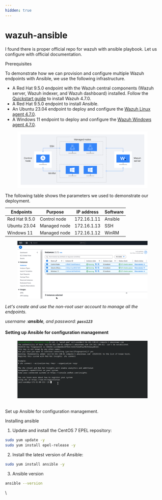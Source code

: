```yaml
---
hidden: true
---
```


# wazuh-ansible

I found there is proper official repo for wazuh with ansible playbook. Let us configure with official documentation.

Prerequisites

To demonstrate how we can provision and configure multiple Wazuh endpoints with Ansible, we use the following infrastructure.

* A Red Hat 9.5.0 endpoint with the Wazuh central components (Wazuh server, Wazuh indexer, and Wazuh dashboard) installed. Follow the [Quickstart guide](https://documentation.wazuh.com/current/quickstart.html) to install Wazuh 4.7.0.
* A Red Hat 9.5.0 endpoint to install Ansible.
* An Ubuntu 23.04 endpoint to deploy and configure the [Wazuh Linux agent 4.7.0](https://documentation.wazuh.com/current/installation-guide/wazuh-agent/wazuh-agent-package-linux.html).&#x20;
* A Windows 11 endpoint to deploy and configure the [Wazuh Windows agent 4.7.0](https://documentation.wazuh.com/current/installation-guide/wazuh-agent/wazuh-agent-package-windows.html).

<figure><img src="../../.gitbook/assets/image (44).png" alt=""><figcaption></figcaption></figure>

The following table shows the parameters we used to demonstrate our deployment.

| **Endpoints** | **Purpose**  | **IP address** | **Software** |
| ------------- | ------------ | -------------- | ------------ |
| Red Hat 9.5.0 | Control node | 172.16.1.11    | Ansible      |
| Ubuntu 23.04  | Managed node | 172.16.1.13    | SSH          |
| Windows 11    | Managed node | 172.16.1.12    | WinRM        |

<figure><img src="../../.gitbook/assets/image (45).png" alt=""><figcaption></figcaption></figure>

_Let's create and use the non-root user account to manage all the endpoints._

_username :**ansible**, and password: **`pass123`**_



#### Setting up Ansible for configuration management

<figure><img src="../../.gitbook/assets/image (46).png" alt=""><figcaption></figcaption></figure>

\
Set up Ansible for configuration management.

Installing ansible&#x20;

1. Update and install the CentOS 7 EPEL repository:

```bash
sudo yum update -y
sudo yum install epel-release -y
```

2. Install the latest version of Ansible:

```bash
sudo yum install ansible -y
```

3. Ansible version

```bash
ansible --version
```

\


